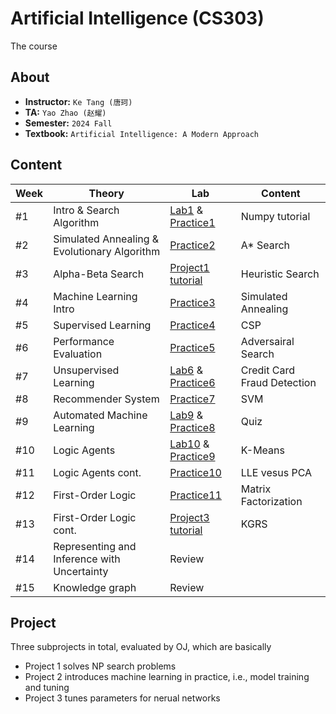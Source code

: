 # Artificial Intelligence (CS303)

The course

## About

- **Instructor:** `Ke Tang (唐珂)`
- **TA:** `Yao Zhao (赵耀)`
- **Semester:** `2024 Fall`
- **Textbook:** `Artificial Intelligence: A Modern Approach`

## Content

| Week | Theory                                       | Lab                                                 | Content                     |
| ---- | -------------------------------------------- | --------------------------------------------------- | --------------------------- |
| #1   | Intro & Search Algorithm                     | [Lab1](./Lab/lab1) & [Practice1](./Lab/Practice1)   | Numpy tutorial              |
| #2   | Simulated Annealing & Evolutionary Algorithm | [Practice2](./Lab/Practice2)                        | A* Search                   |
| #3   | Alpha-Beta Search                            | [Project1 tutorial](./Lab/lab4)                     | Heuristic Search            |
| #4   | Machine Learning Intro                       | [Practice3](./Lab/Practice3)                        | Simulated Annealing         |
| #5   | Supervised Learning                          | [Practice4](./Lab/Practice4)                        | CSP                         |
| #6   | Performance Evaluation                       | [Practice5](./Lab/Practice5)                        | Adversairal Search          |
| #7   | Unsupervised Learning                        | [Lab6](./Lab/lab6) & [Practice6](./Lab/Practice6)   | Credit Card Fraud Detection |
| #8   | Recommender System                           | [Practice7](./Lab/Practice7)                        | SVM                         |
| #9   | Automated Machine Learning                   | [Lab9](./Lab/lab9) & [Practice8](./Lab/Practice8)   | Quiz                        |
| #10  | Logic Agents                                 | [Lab10](./Lab/lab10) & [Practice9](./Lab/Practice9) | K-Means                     |
| #11  | Logic Agents cont.                           | [Practice10](./Lab/Practice10)                      | LLE vesus PCA               |
| #12  | First-Order Logic                            | [Practice11](./Lab/Practice11)                      | Matrix Factorization        |
| #13  | First-Order Logic cont.                      | [Project3 tutorial](./Lab/lab13)                    | KGRS                        |
| #14  | Representing and Inference with Uncertainty  | Review                                              |                             |
| #15  | Knowledge graph                              | Review                                              |                             |

## Project

Three subprojects in total, evaluated by OJ, which are basically

- Project 1 solves NP search problems
- Project 2 introduces machine learning in practice, i.e., model training and tuning
- Project 3 tunes parameters for nerual networks
